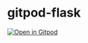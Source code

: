 # gitpod-flask
[![Open in Gitpod](https://gitpod.io/button/open-in-gitpod.svg)](gitpod.io/#https://github.com/toro-calvinjazz/gitpod-flask-template)